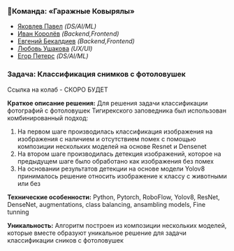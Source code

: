 ### 👑Команда: **«Гаражные Ковырялы»**
- [Яковлев Павел](https://t.me/poulyak) _(DS/AI/ML)_
- [Иван Королёв](https://t.me/korlivan) _(Backend,Frontend)_
- [Евгений Бекалдиев](https://t.me/sejapoe) _(Backend,Frontend)_
- [Любовь Ушакова](https://t.me/loveushakova) _(UX/UI)_
- [Егор Петерс](https://t.me/egorka_pomedorka) _(DS/AI/ML)_

### Задача: **Классификация снимков с фотоловушек**

Ссылка на колаб - СКОРО БУДЕТ

**Краткое описание решения:**
Для решения задачи классификации фотографий с фотоловушек Тигирекского заповедника был использован комбинированный подход:

1. На первом шаге производилась классификация изображения на изображения с наличием и отсутствием помех с помощью композиции нескольких моделей на основе Resnet и Densenet
2. На втором шаге производилась детекция изображений, которое на предыдущем шаге было обработано как изображения без помех
3. На основании результатов детекции на основе модели Yolov8 принималось решение относить изображение к классу с животными или без

**Технические особенности:**
Python, Pytorch, RoboFlow, Yolov8, ResNet, DenseNet, augmentations, class balancing, ansambling models, Fine tunning

**Уникальность:**
Алгоритм построен из композиции нескольких моделей, которые вместе образуют уникальное решение для задачи классификации сников с фотоловушек
